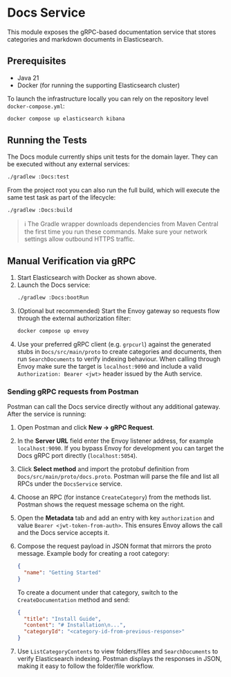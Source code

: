 # Docs Service

This module exposes the gRPC-based documentation service that stores categories and markdown documents in Elasticsearch.

## Prerequisites

* Java 21
* Docker (for running the supporting Elasticsearch cluster)

To launch the infrastructure locally you can rely on the repository level `docker-compose.yml`:

```bash
docker compose up elasticsearch kibana
```

## Running the Tests

The Docs module currently ships unit tests for the domain layer. They can be executed without any external services:

```bash
./gradlew :Docs:test
```

From the project root you can also run the full build, which will execute the same test task as part of the lifecycle:

```bash
./gradlew :Docs:build
```

> ℹ️  The Gradle wrapper downloads dependencies from Maven Central the first time you run these commands. Make sure your network settings allow outbound HTTPS traffic.

## Manual Verification via gRPC

1. Start Elasticsearch with Docker as shown above.
2. Launch the Docs service:
   ```bash
   ./gradlew :Docs:bootRun
   ```
3. (Optional but recommended) Start the Envoy gateway so requests flow through the external authorization filter:
   ```bash
   docker compose up envoy
   ```
4. Use your preferred gRPC client (e.g. `grpcurl`) against the generated stubs in `Docs/src/main/proto` to create categories and documents, then run `SearchDocuments` to verify indexing behaviour. When calling through Envoy make sure the target is `localhost:9090` and include a valid `Authorization: Bearer <jwt>` header issued by the Auth service.

### Sending gRPC requests from Postman

Postman can call the Docs service directly without any additional gateway. After the
service is running:

1. Open Postman and click **New → gRPC Request**.
2. In the **Server URL** field enter the Envoy listener address, for example `localhost:9090`. If you bypass Envoy for development you can target the Docs gRPC port directly (`localhost:5054`).
3. Click **Select method** and import the protobuf definition from `Docs/src/main/proto/docs.proto`. Postman will parse the file and list all RPCs under the `DocsService` service.
4. Choose an RPC (for instance `CreateCategory`) from the methods list. Postman shows the request message schema on the right.
5. Open the **Metadata** tab and add an entry with key `authorization` and value `Bearer <jwt-token-from-auth>`. This ensures Envoy allows the call and the Docs service accepts it.
6. Compose the request payload in JSON format that mirrors the proto message. Example body for creating a root category:

   ```json
   {
     "name": "Getting Started"
   }
   ```

   To create a document under that category, switch to the `CreateDocumentation` method and send:

   ```json
   {
     "title": "Install Guide",
     "content": "# Installation\n...",
     "categoryId": "<category-id-from-previous-response>"
   }
   ```

7. Use `ListCategoryContents` to view folders/files and `SearchDocuments` to verify Elasticsearch indexing. Postman displays the responses in JSON, making it easy to follow the folder/file workflow.

